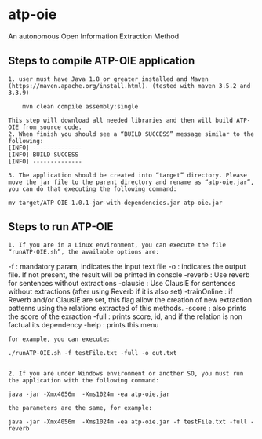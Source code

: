 # atp-oie
An autonomous Open Information Extraction Method

## Steps to compile ATP-OIE application

    1. user must have Java 1.8 or greater installed and Maven (https://maven.apache.org/install.html). (tested with maven 3.5.2 and 3.3.9)
    
 		mvn clean compile assembly:single

	This step will download all needed libraries and then will build ATP-OIE from source code.
    2. When finish you should see a “BUILD SUCCESS” message similar to the following:
	[INFO] --------------
	[INFO] BUILD SUCCESS
	[INFO] --------------

    3. The application should be created into “target” directory. Please move the jar file to the parent directory and rename as “atp-oie.jar”, you can do that executing the following command:

	mv target/ATP-OIE-1.0.1-jar-with-dependencies.jar atp-oie.jar
	
## Steps to run ATP-OIE

    1. If you are in a Linux environment, you can execute the file “runATP-OIE.sh”, the available options are:

 -f : mandatory param, indicates the input text file
 -o : indicates the output file. If not present, the result will be printed in console
 -reverb :  Use reverb for sentences without extractions 
 -clausie : Use ClausIE for sentences without extractions (after using Reverb if it is also set) 
 -trainOnline : if Reverb and/or ClausIE are set, this flag allow the creation of new extraction patterns using the relations extracted of this methods. 
 -score : also prints the score of the exraction
 -full : prints score, id, and if the relation is non factual its dependency
 -help : prints this menu


	for example, you can execute:

	./runATP-OIE.sh -f testFile.txt -full -o out.txt


    2. If you are under Windows environment or another SO, you must run the application with the following command:

	java -jar -Xmx4056m  -Xms1024m -ea atp-oie.jar 

	the parameters are the same, for example:

	java -jar -Xmx4056m  -Xms1024m -ea atp-oie.jar -f testFile.txt -full -reverb
